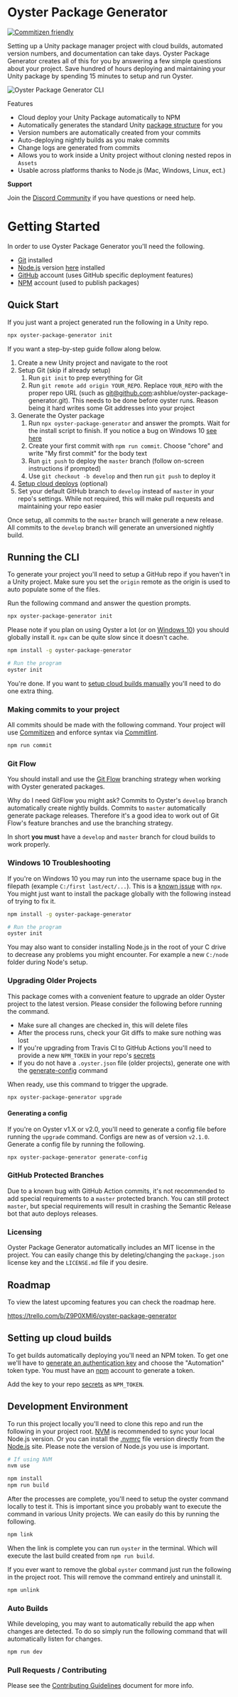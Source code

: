 # Oyster Package Generator

[![Commitizen friendly](https://img.shields.io/badge/commitizen-friendly-brightgreen.svg)](http://commitizen.github.io/cz-cli/)

Setting up a Unity package manager project with cloud builds, automated version numbers, and documentation can take days. Oyster Package Generator creates all of this for you by answering a few simple questions about your project. Save hundred of hours deploying and maintaining your Unity package by spending 15 minutes to setup and run Oyster.

![Oyster Package Generator CLI](docs/cli-example.png)

Features

* Cloud deploy your Unity Package automatically to NPM
* Automatically generates the standard Unity [package structure](https://docs.unity3d.com/Manual/cus-layout.html) for you
* Version numbers are automatically created from your commits
* Auto-deploying nightly builds as you make commits
* Change logs are generated from commits
* Allows you to work inside a Unity project without cloning nested repos in `Assets`
* Usable across platforms thanks to Node.js (Mac, Windows, Linux, ect.)

**Support**

Join the [Discord Community](https://discord.gg/8QHFfzn) if you have questions or need help.

# Getting Started

In order to use Oyster Package Generator you'll need the following.

* [Git](https://git-scm.com/) installed
* [Node.js](https://nodejs.org/en/) version [here](.nvmrc) installed
* [GitHub](https://github.com/) account (uses GitHub specific deployment features)
* [NPM](https://www.npmjs.com/) account (used to publish packages)

## Quick Start

If you just want a project generated run the following in a Unity repo.

```bash
npx oyster-package-generator init
```

If you want a step-by-step guide follow along below.

1. Create a new Unity project and navigate to the root
2. Setup Git (skip if already setup)
    1. Run `git init` to prep everything for Git
    2. Run `git remote add origin YOUR_REPO`. Replace `YOUR_REPO` with the proper repo URL (such as git@github.com:ashblue/oyster-package-generator.git). This needs to be done before oyster runs. Reason being it hard writes some Git addresses into your project
3. Generate the Oyster package
    1. Run `npx oyster-package-generator` and answer the prompts. Wait for the install script to finish. If you notice a bug on Windows 10 [see here](#windows-10-troubleshooting)
    2. Create your first commit with `npm run commit`. Choose "chore" and write "My first commit" for the body text
    3. Run `git push` to deploy the `master` branch (follow on-screen instructions if prompted)
    4. Use `git checkout -b develop` and then run `git push` to deploy it
4. [Setup cloud deploys](#setting-up-cloud-builds) (optional)
5. Set your default GitHub branch to `develop` instead of `master` in your repo's settings. While not required, this will make pull requests and maintaining your repo easier

Once setup, all commits to the `master` branch will generate a new release. All commits to the `develop` branch will generate an unversioned nightly build.

## Running the CLI

To generate your project you'll need to setup a GitHub repo if you haven't in a Unity project. Make sure you set the `origin` remote as the origin is used to auto populate some of the files.

Run the following command and answer the question prompts.

```bash
npx oyster-package-generator init
```

Please note if you plan on using Oyster a lot (or on [Windows 10](#windows-10-troubleshooting)) you should globally install it. `npx` can be quite slow since it doesn't cache.

```bash
npm install -g oyster-package-generator

# Run the program
oyster init
```

You're done. If you want to [setup cloud builds manually](#setting-up-cloud-builds) you'll need to do one extra thing.

### Making commits to your project

All commits should be made with the following command. Your project will use [Commitizen](https://github.com/commitizen/cz-cli) and enforce syntax via [Commitlint](https://commitlint.js.org).

```bash
npm run commit
```

### Git Flow

You should install and use the [Git Flow](https://www.atlassian.com/git/tutorials/comparing-workflows/gitflow-workflow) branching strategy when working with Oyster generated packages. 

Why do I need GitFlow you might ask? Commits to Oyster's `develop` branch automatically create nightly builds. Commits to `master` automatically generate package releases. Therefore it's a good idea to work out of Git Flow's feature branches and use the branching strategy.

In short **you must** have a `develop` and `master` branch for cloud builds to work properly.

### Windows 10 Troubleshooting

If you're on Windows 10 you may run into the username space bug in the filepath (example `C:/first last/ect/...`). This is a [known issue](https://github.com/zkat/npx/issues/146) with `npx`. You might just want to install the package globally with the following instead of trying to fix it.

```bash
npm install -g oyster-package-generator

# Run the program
oyster init
```

You may also want to consider installing Node.js in the root of your C drive to decrease any problems you might encounter. For example a new `C:/node` folder during Node's setup.

### Upgrading Older Projects

This package comes with a convenient feature to upgrade an older Oyster project to the latest version. Please consider the following before running the command.

* Make sure all changes are checked in, this will delete files
* After the process runs, check your Git diffs to make sure nothing was lost
* If you're upgrading from Travis CI to GitHub Actions you'll need to provide a new `NPM_TOKEN` in your repo's [secrets](https://docs.github.com/en/actions/reference/encrypted-secrets)
* If you do not have a `.oyster.json` file (older projects), generate one with the [generate-config](#generating-a-config) command

When ready, use this command to trigger the upgrade.

```bash
npx oyster-package-generator upgrade
```

#### Generating a config

If you're on Oyster v1.X or v2.0, you'll need to generate a config file before running the `upgrade` command. Configs are new as of version `v2.1.0`. Generate a config file by running the following.

```bash
npx oyster-package-generator generate-config
```

### GitHub Protected Branches

Due to a known bug with GitHub Action commits, it's not recommended to add special requirements to a `master` protected branch. You can still protect `master`, but special requirements will result in crashing the Semantic Release bot that auto deploys releases.

### Licensing

Oyster Package Generator automatically includes an MIT license in the project. You can easily change this by deleting/changing the `package.json` license key and the `LICENSE.md` file if you desire.

## Roadmap

To view the latest upcoming features you can check the roadmap here.

https://trello.com/b/Z9P0XMl6/oyster-package-generator

## Setting up cloud builds

To get builds automatically deploying you'll need an NPM token. To get one we'll have to [generate an authentication key](https://docs.npmjs.com/creating-and-viewing-authentication-tokens) and choose the "Automation" token type. You must have an [npm](https://www.npmjs.com) account to generate a token. 

Add the key to your repo [secrets](https://docs.github.com/en/actions/reference/encrypted-secrets#creating-encrypted-secrets-for-a-repository) as `NPM_TOKEN`.

## Development Environment

To run this project locally you'll need to clone this repo and run the following in your project root. [NVM](https://github.com/nvm-sh/nvm) is recommended to sync your local Node.js version. Or you can install the [.nvmrc](.nvmrc) file version directly from the [Node.js](https://nodejs.org/) site. Please note the version of Node.js you use is important.

```bash
# If using NVM
nvm use

npm install
npm run build
```

After the processes are complete, you'll need to setup the oyster command locally to test it. This is important since you probably want to execute the command in various Unity projects. We can easily do this by running the following.

```bash
npm link
```

When the link is complete you can run `oyster` in the terminal. Which will execute the last build created from `npm run build`.

If you ever want to remove the global `oyster` command just run the following in the project root. This will remove the command entirely and uninstall it.

```bash
npm unlink
```

### Auto Builds

While developing, you may want to automatically rebuild the app when changes are detected. To do so simply run the following command that will automatically listen for changes.

```bash
npm run dev
```

### Pull Requests / Contributing

Please see the [Contributing Guidelines](CONTRIBUTING.md) document for more info.

